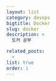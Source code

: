 ```yaml
---
layout: list
category: devops
bigtitle: Docker
slug: docker
description: >
  도커 공부

related_posts:
  -
list: true
order: 1
---
```

